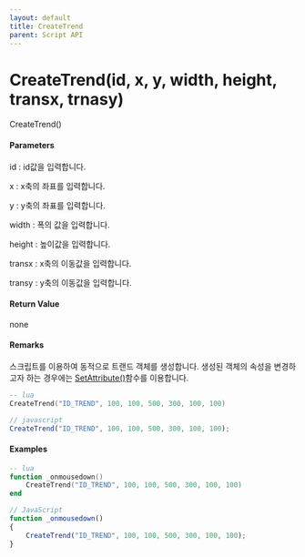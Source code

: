 ```yaml
---
layout: default
title: CreateTrend
parent: Script API
---
```

# CreateTrend\(id, x, y, width, height, transx, trnasy\)

CreateTrend\(\)

#### Parameters

id : id값을 입력합니다.

x : x축의 좌표를 입력합니다.

y : y축의 좌표를 입력합니다.

width : 폭의 값을 입력합니다.

height : 높이값을 입력합니다.

transx : x축의 이동값을 입력합니다.

transy : y축의 이동값을 입력합니다.

#### Return Value

none

#### Remarks

스크립트를 이용하여 동적으로 트랜드 객체를 생성합니다. 생성된 객체의 속성을 변경하고자 하는 경우에는 [SetAttribute\(\)](https://expnuni.gitbooks.io/enuspace/content/ScriptAPI/SetAttribute.html)함수를 이용합니다.

```lua
-- lua
CreateTrend("ID_TREND", 100, 100, 500, 300, 100, 100)
```

```js
// javascript
CreateTrend("ID_TREND", 100, 100, 500, 300, 100, 100);
```

#### 

#### Examples

```lua
-- lua
function _onmousedown()
    CreateTrend("ID_TREND", 100, 100, 500, 300, 100, 100)
end
```

```js
// JavaScript
function _onmousedown()
{    
    CreateTrend("ID_TREND", 100, 100, 500, 300, 100, 100);
}
```



